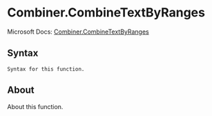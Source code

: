 ---
---

# Combiner.CombineTextByRanges

Microsoft Docs: [Combiner.CombineTextByRanges](https://docs.microsoft.com/en-us/powerquery-m/combiner-combinetextbyranges)

## Syntax

```powerquery-m
Syntax for this function.
```

## About

About this function.

